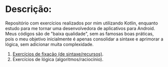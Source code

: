 # Descrição:
Repositório com exercícios realizados por mim utilizando Kotlin, enquanto estudo para me tornar uma desenvolvedora 
de aplicativos para Android. Meus códigos são de "baixa qualidade", sem as famosas boas práticas, pois o meu 
objetivo inicialmente é apenas consolidar a sintaxe e aprimorar a lógica, sem adicionar muita complexidade.

1. [Exercícios de fixação (de sintaxe/recursos)](exercicios/exercicios-de-fixacao/README.md).
2. Exercícios de lógica (algoritmos/raciocínio).